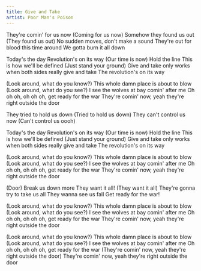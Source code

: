 ```yaml
---
title: Give and Take
artist: Poor Man's Poison
---
```


They're comin' for us now
(Coming for us now)
Somehow they found us out
(They found us out)
No sudden moves, don't make a sound
They're out for blood this time around
We gotta burn it all down

Today's the day
Revolution's on its way
(Our time is now)
Hold the line
This is how we'll be defined
(Just stand your ground)
Give and take only works when both sides 
really give and take
The revolution's on its way

(Look around, what do you know?)
This whole damn place is about to blow
(Look around, what do you see?)
I see the wolves at bay comin' after me
Oh oh oh, oh oh oh, get ready for the war
They're comin' now, yeah they're right outside the door

They tried to hold us down
(Tried to hold us down)
They can't control us now
(Can't control us oooh)

Today's the day
Revolution's on its way
(Our time is now)
Hold the line
This is how we'll be defined
(Just stand your ground)
Give and take only works when both sides 
really give and take
The revolution's on its way

(Look around, what do you know?)
This whole damn place is about to blow
(Look around, what do you see?)
I see the wolves at bay comin' after me
Oh oh oh, oh oh oh, get ready for the war
They're comin' now, yeah they're right outside the door

(Door)
Break us down more
They want it all!
(They want it all)
They're gonna try to take us all
They wanna see us fall
Get ready for the war!

(Look around, what do you know?)
This whole damn place is about to blow
(Look around, what do you see?)
I see the wolves at bay comin' after me
Oh oh oh, oh oh oh, get ready for the war
They're comin' now, yeah they're right outside the door

(Look around, what do you know?)
This whole damn place is about to blow
(Look around, what do you see?)
I see the wolves at bay comin' after me
Oh oh oh, oh oh oh, get ready for the war
(They're comin' now, yeah they're right outside the door)
They're comin' now, yeah they're right outside the door 